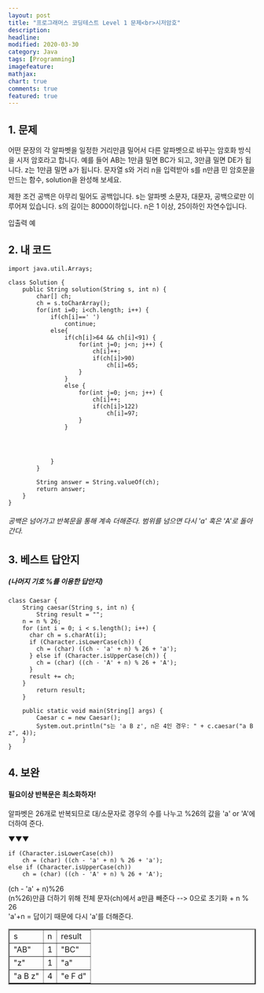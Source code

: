 ```yaml
---
layout: post
title: "프로그래머스 코딩테스트 Level 1 문제<br>시저암호"     
description: 
headline:
modified: 2020-03-30
category: Java
tags: [Programming]
imagefeature:
mathjax:
chart: true
comments: true
featured: true
---
```



## 1. 문제

어떤 문장의 각 알파벳을 일정한 거리만큼 밀어서 다른 알파벳으로 바꾸는 암호화 방식을 시저 암호라고 합니다. 예를 들어 AB는 1만큼 밀면 BC가 되고, 3만큼 밀면 DE가 됩니다. z는 1만큼 밀면 a가 됩니다. 문자열 s와 거리 n을 입력받아 s를 n만큼 민 암호문을 만드는 함수, solution을 완성해 보세요.

제한 조건
공백은 아무리 밀어도 공백입니다.
s는 알파벳 소문자, 대문자, 공백으로만 이루어져 있습니다.
s의 길이는 8000이하입니다.
n은 1 이상, 25이하인 자연수입니다.

입출력 예<br>
<table width="300" border="2" align="center">
    <tr>
        <td>s</td>
        <td>n</td>
        <td>result</td>
    </tr>
    <tr>
        <td>"AB"</td>
        <td>1</td>
        <td>"BC"</td>
    </tr>
    <tr>
        <td>"z"</td>
        <td>1</td>
        <td>"a"</td>
    </tr>
    <tr>
        <td>"a B z"</td>
        <td>4</td>
        <td>"e F d"</td>
    </tr>   



## 2. 내 코드 

```
import java.util.Arrays;

class Solution {
    public String solution(String s, int n) {
        char[] ch;
        ch = s.toCharArray();
        for(int i=0; i<ch.length; i++) {
            if(ch[i]==' ')
                continue;
            else{
                if(ch[i]>64 && ch[i]<91) {
                    for(int j=0; j<n; j++) {
                        ch[i]++;
                        if(ch[i]>90)
                            ch[i]=65;
                    }
                }
                else {
                    for(int j=0; j<n; j++) {
                        ch[i]++;
                        if(ch[i]>122)
                            ch[i]=97;
                    }
                }
                
                
                
                
            }
        }
            
        String answer = String.valueOf(ch);
        return answer;
    }
}
```
  
###### 공백은 넘어가고 반복문을 통해 계속 더해준다. 범위를 넘으면 다시 'a' 혹은 'A'로 돌아간다.     


  
## 3. 베스트 답안지

##### (나머지 기호 %를 이용한  답안지)

```
class Caesar {
    String caesar(String s, int n) {
        String result = "";
    n = n % 26;
    for (int i = 0; i < s.length(); i++) {
      char ch = s.charAt(i);
      if (Character.isLowerCase(ch)) {
        ch = (char) ((ch - 'a' + n) % 26 + 'a');
      } else if (Character.isUpperCase(ch)) {
        ch = (char) ((ch - 'A' + n) % 26 + 'A');
      }
      result += ch;
    }
        return result;
    }

    public static void main(String[] args) {
        Caesar c = new Caesar();
        System.out.println("s는 'a B z', n은 4인 경우: " + c.caesar("a B z", 4));
    }
}
```


## 4. 보완

#### 필요이상 반복문은 최소화하자!    

알파벳은 26개로 반복되므로 대/소문자로 경우의 수를 나누고 %26의 값을 'a' or 'A'에 더하여 준다.


▼▼▼   
```  
if (Character.isLowerCase(ch)) 
    ch = (char) ((ch - 'a' + n) % 26 + 'a');
else if (Character.isUpperCase(ch)) 
    ch = (char) ((ch - 'A' + n) % 26 + 'A'); 
``` 

(ch - 'a' + n)%26   
(n%26)만큼 더하기 위해 전체 문자(ch)에서 a만큼 빼준다 --> 0으로 초기화 + n % 26  
'a'+n = 답이기 때문에 다시 'a'를 더해준다.  
